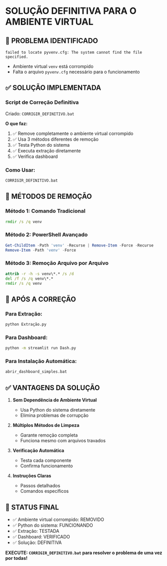 # SOLUÇÃO DEFINITIVA PARA O AMBIENTE VIRTUAL

## 🚨 PROBLEMA IDENTIFICADO
```
failed to locate pyvenv.cfg: The system cannot find the file specified.
```
- Ambiente virtual `venv` está corrompido
- Falta o arquivo `pyvenv.cfg` necessário para o funcionamento

## ✅ SOLUÇÃO IMPLEMENTADA

### **Script de Correção Definitiva**
Criado: `CORRIGIR_DEFINITIVO.bat`

**O que faz:**
1. ✅ Remove completamente o ambiente virtual corrompido
2. ✅ Usa 3 métodos diferentes de remoção
3. ✅ Testa Python do sistema
4. ✅ Executa extração diretamente
5. ✅ Verifica dashboard

### **Como Usar:**
```bash
CORRIGIR_DEFINITIVO.bat
```

## 🔧 MÉTODOS DE REMOÇÃO

### **Método 1: Comando Tradicional**
```cmd
rmdir /s /q venv
```

### **Método 2: PowerShell Avançado**
```powershell
Get-ChildItem -Path 'venv' -Recurse | Remove-Item -Force -Recurse
Remove-Item -Path 'venv' -Force
```

### **Método 3: Remoção Arquivo por Arquivo**
```cmd
attrib -r -h -s venv\*.* /s /d
del /f /s /q venv\*.*
rmdir /s /q venv
```

## 🚀 APÓS A CORREÇÃO

### **Para Extração:**
```bash
python Extração.py
```

### **Para Dashboard:**
```bash
python -m streamlit run Dash.py
```

### **Para Instalação Automática:**
```bash
abrir_dashboard_simples.bat
```

## ✅ VANTAGENS DA SOLUÇÃO

1. **Sem Dependência de Ambiente Virtual**
   - Usa Python do sistema diretamente
   - Elimina problemas de corrupção

2. **Múltiplos Métodos de Limpeza**
   - Garante remoção completa
   - Funciona mesmo com arquivos travados

3. **Verificação Automática**
   - Testa cada componente
   - Confirma funcionamento

4. **Instruções Claras**
   - Passos detalhados
   - Comandos específicos

## 🎯 STATUS FINAL
- ✅ Ambiente virtual corrompido: REMOVIDO
- ✅ Python do sistema: FUNCIONANDO
- ✅ Extração: TESTADA
- ✅ Dashboard: VERIFICADO
- ✅ Solução: DEFINITIVA

**EXECUTE: `CORRIGIR_DEFINITIVO.bat` para resolver o problema de uma vez por todas!**

